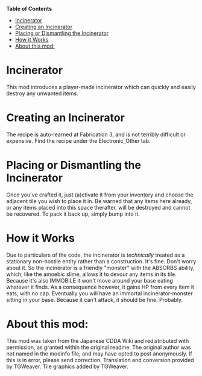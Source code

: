 <!-- START doctoc generated TOC please keep comment here to allow auto update -->
<!-- DON'T EDIT THIS SECTION, INSTEAD RE-RUN doctoc TO UPDATE -->
**Table of Contents**

- [Incinerator](#incinerator)
- [Creating an Incinerator](#creating-an-incinerator)
- [Placing or Dismantling the Incinerator](#placing-or-dismantling-the-incinerator)
- [How it Works](#how-it-works)
- [About this mod:](#about-this-mod)

<!-- END doctoc generated TOC please keep comment here to allow auto update -->

Incinerator
===
This mod introduces a player-made incinerator which can quickly and easily destroy any unwanted items.


Creating an Incinerator
===
The recipe is auto-learned at Fabrication 3, and is not terribly difficult or expensive. Find the recipe under the
Electronic_Other tab.


Placing or Dismantling the Incinerator
===
Once you've crafted it, just (a)ctivate it from your inventory and choose the adjacent tile you wish to place it in. Be
warned that any items here already, or any items placed into this space therafter, will be destroyed and cannot be
recovered. To pack it back up, simply bump into it.


How it Works
===
Due to particulars of the code, the incinerator is *technically* treated as a stationary non-hostile entity rather than
a construction. It's fine. Don't worry about it. So the incinerator is a friendly "monster" with the ABSORBS ability,
which, like the amoebic slime, allows it to devour any items in its tile. Because it's also IMMOBILE it won't move
around your base eating whatever it finds. As a consequence however, it gains HP from every item it eats, with no cap.
Eventually you will have an immortal incinerator-monster sitting in your base. Because it can't attack, it should be
fine. Probably.


About this mod:
===
This mod was taken from the Japanese CDDA Wiki and redistributed with permission, as granted within the original readme.
The original author was not named in the modinfo file, and may have opted to post anonymously. If this is in error,
please send correction. Translation and conversion provided by TGWeaver. Tile graphics added by TGWeaver.